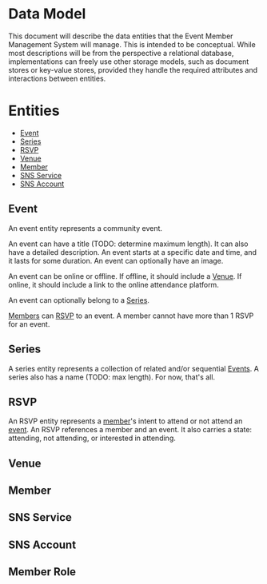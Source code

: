 # Data Model
This document will describe the data entities that the Event Member Management System will manage. This is intended to be conceptual. While most descriptions will be from the perspective a relational database, implementations can freely use other storage models, such as document stores or key-value stores, provided they handle the required attributes and interactions between entities.

# Entities
* [Event](#event)
* [Series](#series)
* [RSVP](#rsvp)
* [Venue](#venue)
* [Member](#member)
* [SNS Service](#sns-service)
* [SNS Account](#sns-account)

## Event
An event entity represents a community event. 

An event can have a title (TODO: determine maximum length). It can also have a detailed description. An event starts at a specific date and time, and it lasts for some duration. An event can optionally have an image.

An event can be online or offline. If offline, it should include a [Venue](#venue). If online, it should include a link to the online attendance platform.

An event can optionally belong to a [Series](#series).

[Members](#member) can [RSVP](#rsvp) to an event. A member cannot have more than 1 RSVP for an event.

## Series
A series entity represents a collection of related and/or sequential [Events](#event). A series also has a name (TODO: max length). For now, that's all.

## RSVP
An RSVP entity represents a [member](#member)'s intent to attend or not attend an [event](#event). An RSVP references a member and an event. It also carries a state: attending, not attending, or interested in attending.

## Venue


## Member
## SNS Service
## SNS Account
## Member Role
